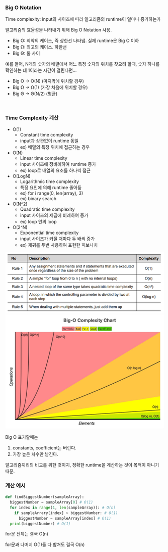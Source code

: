 ### Big O Notation

Time complexity: input의 사이즈에 따라 알고리즘의 runtime이 얼마나 증가하는가

알고리즘의 효율성을 나타내기 위해 Big O Notation 사용.

- Big O: 최악의 케이스, 즉 상한선 나타냄. 실제 runtime은 Big O 이하
- Big Ω: 최고의 케이스. 하한선
- Big Θ: 둘 사이

예를 들어, N개의 숫자의 배열에서 어느 특정 숫자의 위치를 찾으려 할때, 숫자 하나를 확인하는 데 1이라는 시간이 걸린다면...

- Big O -> O(N) (마지막에 위치할 경우)
- Big Ω -> Ω(1) (가장 처음에 위치할 경우)
- Big Θ -> Θ(N/2) (평균) 

<br/>

### Time Complexity 계산

- O(1)
  - Constant time complexity
  - input과 상관없이 runtime 동일
  - ex) 배열의 특정 위치에 접근하는 경우
- O(N)
  - Linear time complexity
  - input 사이즈에 정비례하여 runtime 증가
  - ex) loop로 배열의 요소들 하나씩 접근
- O(LogN)
  - Logarithmic time complexity
  - 특정 요인에 의해 runtime 줄어듦
  - ex) for i range(0, len(array), 3)
  - ex) binary search
- O(N^2)
  - Quadratic time complexity
  - input 사이즈의 제곱에 비례하여 증가
  - ex) loop 안의 loop
- O(2^N)
  - Exponential time complexity
  - input 사이즈가 커질 때마다 두 배씩 증가
  - ex) 재귀를 두번 사용하여 표현한 피보나치

<img src = "../../Images/image3.PNG">

<img src = "../../Images/image2.jpg">

<br/>

Big O 표기할때는 
1. constants, coefficient는 버린다.
2. 가장 높은 차수만 남긴다.

알고리즘끼리의 비교를 위한 것이지, 정확한 runtime을 계산하는 것이 목적이 아니기 때문.

### 계산 예시

```python
def findBiggestNumber(sampleArray):
  biggestNumber = sampleArray[0] # O(1)
  for index in range(1, len(sampleArray)): # O(n)
    if sampleArrary[index] > biggestNumber: # O(1)
      biggestNumber = sampleArray[index] # O(1)
  print(biggestNumber) # O(1)
```
for문 전체는 결국 O(n)

for문과 나머지 O(1)들 다 합쳐도 결국 O(n)
